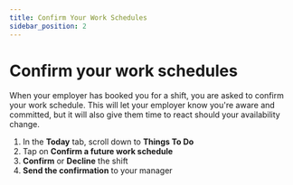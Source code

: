 ```yaml
---
title: Confirm Your Work Schedules
sidebar_position: 2
---
```


# Confirm your work schedules

When your employer has booked you for a shift, you are asked to confirm your work schedule. This will let your employer know you're aware and committed, but it will also give them time to react should your availability change.  

1. In the **Today** tab, scroll down to **Things To Do**
2. Tap on **Confirm a future work schedule**
3. **Confirm** or **Decline** the shift  
4. **Send the confirmation** to your manager 
